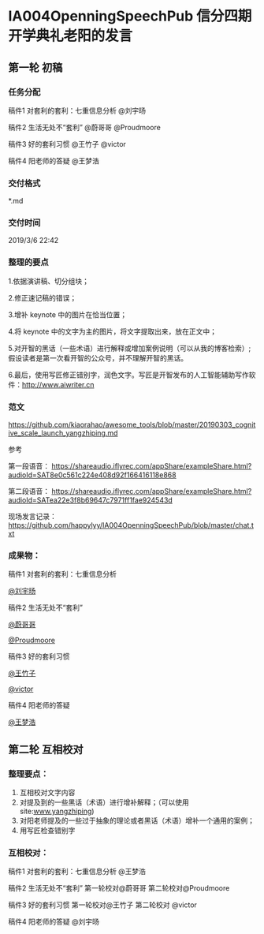 # IA004OpenningSpeechPub 信分四期开学典礼老阳的发言

## 第一轮 初稿

### 任务分配

稿件1 对套利的套利：七重信息分析	@刘宇旸

稿件2 生活无处不“套利”			@蔚哥哥 @Proudmoore

稿件3 好的套利习惯				@王竹子 @victor

稿件4 阳老师的答疑				@王梦浩



### 交付格式

*.md

### 交付时间

2019/3/6 22:42



### 整理的要点

1.依据演讲稿、切分组块；

2.修正速记稿的错误；

3.增补 keynote 中的图片在恰当位置；

4.将 keynote 中的文字为主的图片，将文字提取出来，放在正文中；

5.对开智的黑话（一些术语）进行解释或增加案例说明（可以从我的博客检索）;假设读者是第一次看开智的公众号，并不理解开智的黑话。

6.最后，使用写匠修正错别字，润色文字。写匠是开智发布的人工智能辅助写作软件：http://www.aiwriter.cn



### 范文

https://github.com/kiaorahao/awesome_tools/blob/master/20190303_cognitive_scale_launch_yangzhiping.md



参考

第一段语音：
https://shareaudio.iflyrec.com/appShare/exampleShare.html?audioId=SAT8e0c561c224e408d92f166416118e868

第二段语音：
https://shareaudio.iflyrec.com/appShare/exampleShare.html?audioId=SATea22e3f8b69647c7971ff1fae924543d

现场发言记录：
https://github.com/happylyy/IA004OpenningSpeechPub/blob/master/chat.txt


### 成果物：

稿件1 对套利的套利：七重信息分析	

[@刘宇旸](https://github.com/happylyy/IA004OpenningSpeechPub/blob/master/%E8%AE%B2%E7%A8%BF1_%E5%AF%B9%E5%A5%97%E5%88%A9%E7%9A%84%E5%A5%97%E5%88%A9%EF%BC%9A%E4%B8%83%E9%87%8D%E4%BF%A1%E6%81%AF%E5%88%86%E6%9E%90.md)

稿件2 生活无处不“套利”		

[@蔚哥哥](https://github.com/happylyy/IA004OpenningSpeechPub/blob/master/%E7%94%9F%E6%B4%BB%E6%97%A0%E5%A4%84%E4%B8%8D%E5%A5%97%E5%88%A9%E6%95%B4%E7%90%86%E7%A8%BF.md) 

[@Proudmoore](https://github.com/happylyy/IA004OpenningSpeechPub/blob/master/%E8%AE%B2%E7%A8%BF2%20%E7%94%9F%E6%B4%BB%E6%97%A0%E5%A4%84%E4%B8%8D%E5%A5%97%E5%88%A9.md)

稿件3 好的套利习惯				

[@王竹子](https://github.com/happylyy/IA004OpenningSpeechPub/blob/master/%E7%AD%94%E7%96%91%E8%AE%B2%E7%A8%BF-%E5%A5%BD%E7%9A%84%E5%A5%97%E5%88%A9%E4%B9%A0%E6%83%AF.md)

[@victor](https://github.com/happylyy/IA004OpenningSpeechPub/blob/master/%E5%A5%BD%E7%9A%84%E5%A5%97%E5%88%A9%E4%B9%A0%E6%83%AF.md)

稿件4 阳老师的答疑				

[@王梦浩](https://github.com/happylyy/IA004OpenningSpeechPub/blob/master/%E8%AE%B2%E7%A8%BF4_IA004%E5%BC%80%E5%AD%A6%E5%85%B8%E7%A4%BC%E7%AD%94%E7%96%91%E6%95%B4%E7%90%86.md)



## 第二轮 互相校对

### 整理要点：

1. 互相校对文字内容
2. 对提及到的一些黑话（术语）进行增补解释；（可以使用 site:www.yangzhiping)
3. 对阳老师提及的一些过于抽象的理论或者黑话（术语）增补一个通用的案例；
4. 用写匠检查错别字



### 互相校对：

稿件1 对套利的套利：七重信息分析	@王梦浩

稿件2 生活无处不“套利”			第一轮校对@蔚哥哥   	第二轮校对@Proudmoore

稿件3 好的套利习惯				第一轮校对@王竹子  	第二轮校对 @victor

稿件4 阳老师的答疑				@刘宇旸

